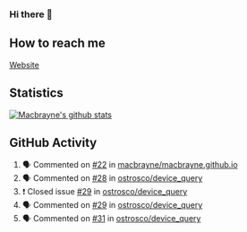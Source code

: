 ### Hi there 👋
## How to reach me
[Website](https://macbrayne.de)
<!--
Missing: Email
-->
## Statistics
[![Macbrayne's github stats](https://github-readme-stats.vercel.app/api?username=macbrayne&count_private=true&show_icons=true&hide=stars)](https://github.com/macbrayne/github-readme-stats)
## GitHub Activity
<!--START_SECTION:activity-->
1. 🗣 Commented on [#22](https://github.com/macbrayne/macbrayne.github.io/issues/22) in [macbrayne/macbrayne.github.io](https://github.com/macbrayne/macbrayne.github.io)
2. 🗣 Commented on [#28](https://github.com/ostrosco/device_query/issues/28) in [ostrosco/device_query](https://github.com/ostrosco/device_query)
3. ❗️ Closed issue [#29](https://github.com/ostrosco/device_query/issues/29) in [ostrosco/device_query](https://github.com/ostrosco/device_query)
4. 🗣 Commented on [#29](https://github.com/ostrosco/device_query/issues/29) in [ostrosco/device_query](https://github.com/ostrosco/device_query)
5. 🗣 Commented on [#31](https://github.com/ostrosco/device_query/issues/31) in [ostrosco/device_query](https://github.com/ostrosco/device_query)
<!--END_SECTION:activity-->


<!--
**macbrayne/macbrayne** is a ✨ _special_ ✨ repository because its `README.md` (this file) appears on your GitHub profile.

Here are some ideas to get you started:

- 🔭 I’m currently working on ...
- 🌱 I’m currently learning ...
- 👯 I’m looking to collaborate on ...
- 🤔 I’m looking for help with ...
- 💬 Ask me about ...
- 📫 How to reach me: ...
- 😄 Pronouns: ...
- ⚡ Fun fact: ...
-->
